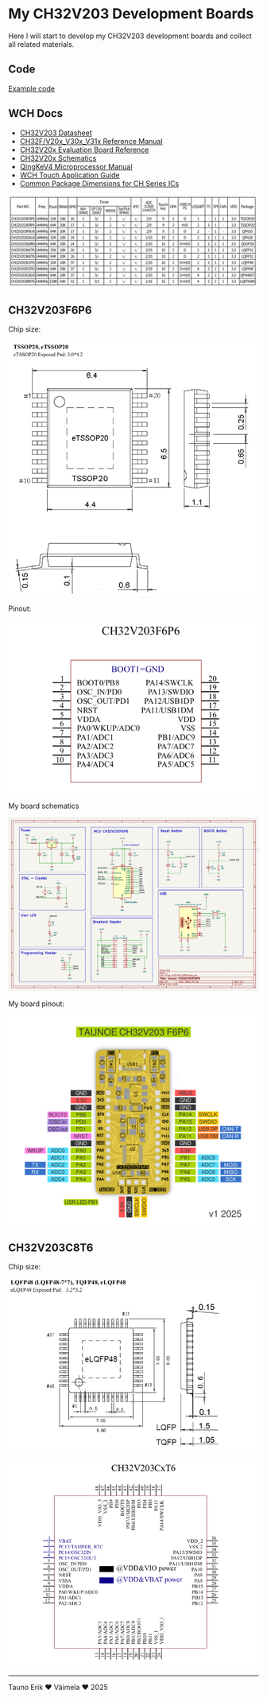 # My CH32V203 Development Boards

Here I will start to develop my CH32V203 development boards and collect all related materials.

## Code

[Example code](./Example_code/README.md)

## WCH Docs

- [CH32V203 Datasheet](doc/CH32V203DS0.PDF)
- [CH32F/V20x_V30x_V31x Reference Manual](doc/CH32FV2x_V3xRM.PDF)
- [CH32V20x Evaluation Board Reference](doc/CH32V20x_Evaluation_Board_Reference-EN.pdf)
- [CH32V20x Schematics](doc/CH32V20xSCH.pdf)
- [QingKeV4 Microprocessor Manual](doc/QingKeV4_Processor_Manual.PDF)
- [WCH Touch Application Guide](doc/WCH_TouchApplicationGuide.PDF)
- [Common Package Dimensions for CH Series ICs](doc/PACKAGE.PDF)

![](doc/Product_Selection_Guide.jpg)

## CH32V203F6P6

Chip size:

![TSSOP20](img/TSSOP20.png)

Pinout:

![Pinout](img/pinout_ch32v203f6p6.png)

My board schematics

![schematicss](img/Screenshot%20from%202025-03-25%2021-48-44.png)

My board pinout:

![Pinout](pinout/pinout.png)

## CH32V203C8T6

Chip size:

![LQFP48](img/LQFP48.png)

![Pinout](img/pinout_ch32v203c8t6.png)

_______________
Tauno Erik ♥ Väimela ♥ 2025
